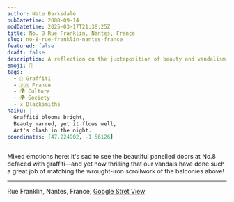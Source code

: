 ```yaml
---
author: Nate Barksdale
pubDatetime: 2008-09-14
modDatetime: 2025-03-17T21:38:25Z
title: No. 8 Rue Franklin, Nantes, France
slug: no-8-rue-franklin-nantes-france
featured: false
draft: false
description: A reflection on the juxtaposition of beauty and vandalism in Nantes' architectural landscape.
emoji: 🎨
tags:
  - 🎨 Graffiti
  - 🇫🇷 France
  - 🌍 Culture
  - 🌍 Society
  - ⚒️ Blacksmiths
haiku: |
  Graffiti blooms bright,  
  Beauty marred, yet it flows well,  
  Art's clash in the night.
coordinates: [47.224902, -1.56126]
---
```


Mixed emotions here: it's sad to see the beautiful panelled doors at No.8 defaced with graffiti—and yet how thrilling that our vandals have done such a great job of matching the wrought-iron scrollwork of the balconies above!

---

Rue Franklin, Nantes, France, [Google Stret View](http://maps.google.com/?ie=UTF8&ll=47.224902,-1.56126&spn=0.021684,0.061369&t=h&z=15&layer=c&cbll=47.21402,-1.563198&panoid=iXJ6LY9CZWgogEFDE6IPJQ&cbp=2,55.80528558803718,,0,0.6383781493610609)

